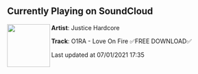 ## Currently Playing on SoundCloud

[<img align="left" width="100" src="https://i1.sndcdn.com/artworks-q6Kzqx6yQsPvXDwH-YV4sgg-t500x500.jpg">](https://soundcloud.com/justicehardcore/loveonfire)

**Artist**: Justice Hardcore 

**Track**: O1RA - Love On Fire ✅FREE DOWNLOAD✅

Last updated at 07/01/2021 17:35
